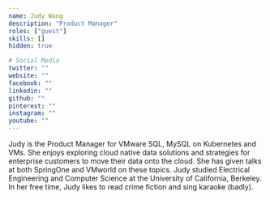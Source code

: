 ```yaml
---
name: Judy Wang
description: "Product Manager"
roles: ["guest"]
skills: []
hidden: true

# Social Media
twitter: ""
website: ""
facebook: ""
linkedin: ""
github: ""
pinterest: ""
instagram: ""
youtube: ""
---
```


Judy is the Product Manager for VMware SQL, MySQL on Kubernetes and VMs. She enjoys exploring cloud native data solutions and strategies for enterprise customers to move their data onto the cloud. She has given talks at both SpringOne and VMworld on these topics. Judy studied Electrical Engineering and Computer Science at the University of California, Berkeley. In her free time, Judy likes to read crime fiction and sing karaoke (badly).

<!--more-->
